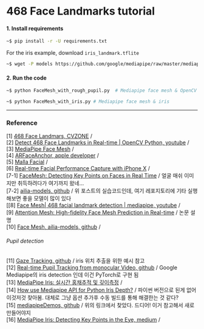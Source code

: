 # 468 Face Landmarks tutorial 

#### 1. Install requirements 

```bash 
~$ pip install -r -U requirements.txt
```



For the iris example, download ```iris_landmark.tflite``` 

```bash
~$ wget -P models https://github.com/google/mediapipe/raw/master/mediapipe/modules/iris_landmark/iris_landmark.tflite

```





#### 2. Run the code 

```bash
~$ python FaceMesh_with_rough_pupil.py  # Mediapipe face mesh & OpenCV usage eye pupil 

~$ python FaceMesh_with_iris.py # Mediapipe face mesh & iris 
```





***
### Reference 
[1] [468 Face Landmars, CVZONE](https://www.computervision.zone/courses/468-face-landmarks/?ld-registered=true) / <br/>
[2] [Detect 468 Face Landmarks in Real-time | OpenCV Python, youtube](https://youtu.be/V9bzew8A1tc) /  <br/>
[3] [MediaPipe Face Mesh](https://google.github.io/mediapipe/solutions/face_mesh.html) / <br/>
[4] [ARFaceAnchor, apple developer](https://developer.apple.com/videos/play/tech-talks/601/) / <br/>
[5] [Malla Facial](https://omes-va.com/malla-facial-mediapipe-python/) / <br/>
[6] [Real-time Facial Performance Capture with iPhone X](https://github.com/johnjcsmith/iPhoneMoCapiOS) / <br/>
[7-1] [FaceMesh: Detecting Key Points on Faces in Real Time](https://medium.com/axinc-ai/facemesh-detecting-key-points-on-faces-in-real-time-977c03f1bab) / 얼굴 매쉬 이미지만 취득하려다가 여기까지 왔네... <br/>[7-2] [ailia-models, github](https://github.com/axinc-ai/ailia-models/tree/master/face_recognition/facemesh) / 위 포스트의 실습코드인데, 여기 레포지토리에 기타 실행해보면 좋을 모델이 많이 있다 <br/>
[[8] [Face Mesh| 468 facial landmark detection | mediapipe, youtube](https://youtu.be/7WPdEajSL6c) / <br/>
[9] [Attention Mesh: High-fidelity Face Mesh Prediction in Real-time](https://www.arxiv-vanity.com/papers/2006.10962/) / 논문 설명 <br/>
[10] [Face Mesh, ailia-models, github](https://github.com/axinc-ai/ailia-models/tree/master/face_recognition/facemesh) / <br/>



###### Pupil detection

[11] [Gaze Tracking, github](https://github.com/antoinelame/GazeTracking) / iris 위치 추출을 위한 예시 참고  <br/>
[12] [Real-time Pupil Tracking from monocular Video, github](https://github.com/cedriclmenard/irislandmarks.pytorch) / Google Mediapipe의  iris detection 인데 이건 PyTorch로 구현 됨 <br/>[13] [MediaPipe Iris: 실시간 홍채추적 및 깊이측정](https://brunch.co.kr/@synabreu/93) / <br/>
[14] [How use Mediapipe API for Python Iris Depth?](https://github.com/google/mediapipe/issues/2254) / 파이썬 버전으로 된게 없어 이것저것 찾아봄. 대체로 그냥 옵션 추가후 수동 빌드를 통해 해결한는 것 같다? <br/>
[15]  [mediapipeDemos, github](https://github.com/Rassibassi/mediapipeDemos)  / 위의 링크에서 찾았다. 드디어! 이거 참고해서 새로 만들어야지 <br/>
[16] [MediaPipe Iris: Detecting Key Points in the Eye, medium](https://medium.com/axinc-ai/mediapipe-iris-detecting-key-points-in-the-eye-637f5c1e728e) /  <br/>

